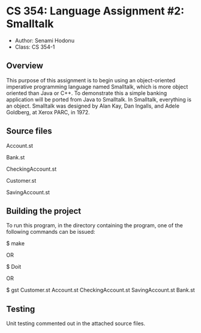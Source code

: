 # CS 354: Language Assignment #2: Smalltalk

* Author: Senami Hodonu
* Class: CS 354-1

## Overview

This purpose of this assignment is to begin using an object-oriented imperative 
programming language named Smalltalk, which is more object oriented than Java 
or C++. To demonstrate this a simple banking application will be ported from Java 
to Smalltalk. In Smalltalk, everything is an object. Smalltalk was designed by Alan 
Kay, Dan Ingalls, and Adele Goldberg, at Xerox PARC, in 1972.

## Source files

Account.st

Bank.st

CheckingAccount.st

Customer.st

SavingAccount.st


## Building the project

To run this program, in the directory containing the program, one of the following 
commands can be issued:

$ make 

OR

$ Doit

OR

$ gst Customer.st Account.st CheckingAccount.st SavingAccount.st Bank.st


## Testing

Unit testing commented out in the attached source files. 

